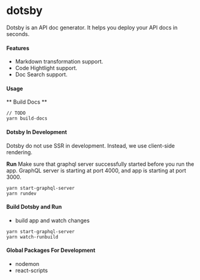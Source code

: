 # dotsby
Dotsby is an API doc generator. It helps you deploy your API docs in seconds.

#### Features
* Markdown transformation support.
* Code Hightlight support.
* Doc Search support.

#### Usage
** Build Docs **
```
// TODO
yarn build-docs
```

#### Dotsby In Development
Dotsby do not use SSR in development. Instead, we use client-side rendering.

**Run**
Make sure that graphql server successfully started before you run the app.
GraphQL server is starting at port 4000, and app is starting at port 3000.
```
yarn start-graphql-server
yarn rundev
```

#### Build Dotsby and Run
* build app and watch changes
```
yarn start-graphql-server
yarn watch-runbuild
```


#### Global Packages For Development
* nodemon
* react-scripts